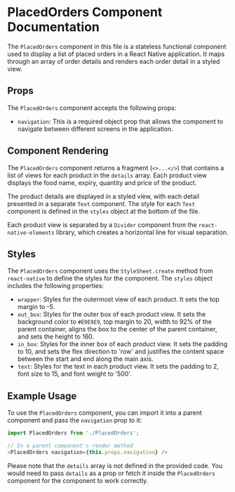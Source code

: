# PlacedOrders Component Documentation

The `PlacedOrders` component in this file is a stateless functional component used to display a list of placed orders in a React Native application. It maps through an array of order details and renders each order detail in a styled view.

## Props

The `PlacedOrders` component accepts the following props:

- `navigation`: This is a required object prop that allows the component to navigate between different screens in the application.

## Component Rendering

The `PlacedOrders` component returns a fragment (`<>...</>`) that contains a list of views for each product in the `details` array. Each product view displays the food name, expiry, quantity and price of the product. 

The product details are displayed in a styled view, with each detail presented in a separate `Text` component. The style for each `Text` component is defined in the `styles` object at the bottom of the file.

Each product view is separated by a `Divider` component from the `react-native-elements` library, which creates a horizontal line for visual separation.

## Styles

The `PlacedOrders` component uses the `StyleSheet.create` method from `react-native` to define the styles for the component. The `styles` object includes the following properties:

- `wrapper`: Styles for the outermost view of each product. It sets the top margin to -5.
- `out_box`: Styles for the outer box of each product view. It sets the background color to `#E9E9E9`, top margin to 20, width to 92% of the parent container, aligns the box to the center of the parent container, and sets the height to 160.
- `in_box`: Styles for the inner box of each product view. It sets the padding to 10, and sets the flex direction to 'row' and justifies the content space between the start and end along the main axis.
- `text`: Styles for the text in each product view. It sets the padding to 2, font size to 15, and font weight to '500'.

## Example Usage

To use the `PlacedOrders` component, you can import it into a parent component and pass the `navigation` prop to it:

```js
import PlacedOrders from './PlacedOrders';

// In a parent component's render method
<PlacedOrders navigation={this.props.navigation} />
```

Please note that the `details` array is not defined in the provided code. You would need to pass `details` as a prop or fetch it inside the `PlacedOrders` component for the component to work correctly.